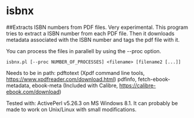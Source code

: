 # isbnx
##Extracts ISBN numbers from PDF files. Very experimental.
This program tries to extract a ISBN number from each PDF file. Then it downloads metadata 
associated with the ISBN number and tags the pdf file with it.  

You can process the files in parallell by using the --proc option. 

	isbnx.pl [--proc NUMBER_OF_PROCESSES] <filename> [filename2 [...]] 

Needs to be in path: 
pdftotext (Xpdf command line tools, https://www.xpdfreader.com/download.html)
pdfinfo, fetch-ebook-metadata, ebook-meta (Included with Calibre, https://calibre-ebook.com/download)

Tested with:  ActivePerl v5.26.3 on MS Windows 8.1. It can probably be made to work on Unix/Linux with small modifications.
